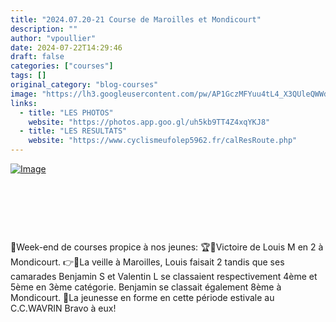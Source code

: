 ```yaml
---
title: "2024.07.20-21 Course de Maroilles et Mondicourt"
description: ""
author: "vpoullier"
date: 2024-07-22T14:29:46
draft: false
categories: ["courses"]
tags: []
original_category: "blog-courses"
image: "https://lh3.googleusercontent.com/pw/AP1GczMFYuu4tL4_X3QUleQWWdARt0Uwo1WB0smFNYjyb_tFZzkbvhriHvbVrG7m8ZeCv49xaoAFXeJMflV7yIab-UdF9gXCocN5zLKaLhPkP4kM_znNdFQVN1yvF0_jT92LLGTOqhTEpJ68PbdOuRWfB3c-8A=w843-h562-s-no-gm?authuser=0"
links:
  - title: "LES PHOTOS"
    website: "https://photos.app.goo.gl/uh5kb9TT4Z4xqYKJ8"
  - title: "LES RESULTATS"
    website: "https://www.cyclismeufolep5962.fr/calResRoute.php"
---
```


[![Image](https://lh3.googleusercontent.com/pw/AP1GczMQ6gx6NNERNzYM7LgE8SI-PLrarAyJcRy6gFAXCjSt5x_t2WKEd1_R0w7a6HVgfGfZ_UYSq1psm4Y_QNA2uYCd0vAxL3jRNkLmDeqUhnvlSxKNhy_iZ-B98QXILY0My2YwJsBYrk-JknEQOm98pNOw2g=w709-h945-s-no-gm?authuser=0)](https://lh3.googleusercontent.com/pw/AP1GczMQ6gx6NNERNzYM7LgE8SI-PLrarAyJcRy6gFAXCjSt5x_t2WKEd1_R0w7a6HVgfGfZ_UYSq1psm4Y_QNA2uYCd0vAxL3jRNkLmDeqUhnvlSxKNhy_iZ-B98QXILY0My2YwJsBYrk-JknEQOm98pNOw2g=w709-h945-s-no-gm?authuser=0)

&nbsp;

&nbsp;

&nbsp;

🤩Week-end de courses propice à nos jeunes:
🏆🥇Victoire de Louis M en 2 à Mondicourt. 
👉💪La veille à Maroilles, Louis faisait 2 tandis que ses camarades Benjamin S et Valentin L se classaient respectivement 4ème et 5ème en 3ème catégorie. Benjamin se classait également 8ème à Mondicourt.
💪La jeunesse en forme en cette période estivale au C.C.WAVRIN
Bravo à eux!